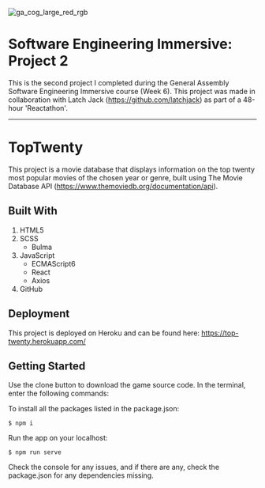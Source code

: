 ![ga_cog_large_red_rgb](https://cloud.githubusercontent.com/assets/40461/8183776/469f976e-1432-11e5-8199-6ac91363302b.png)

# Software Engineering Immersive: Project 2
This is the second project I completed during the General Assembly Software Engineering Immersive course (Week 6). This project was made in collaboration with Latch Jack (https://github.com/latchjack) as part of a 48-hour 'Reactathon'.

---

# TopTwenty

This project is a movie database that displays information on the top twenty most popular movies of the chosen year or genre, built using The Movie Database API (https://www.themoviedb.org/documentation/api).

## Built With

1. HTML5
2. SCSS
   * Bulma
3. JavaScript
   * ECMAScript6
   * React
   * Axios
4. GitHub

## Deployment

This project is deployed on Heroku and can be found here: https://top-twenty.herokuapp.com/

## Getting Started

Use the clone button to download the game source code. In the terminal, enter the following commands:

To install all the packages listed in the package.json:
```
$ npm i
```
Run the app on your localhost:
```
$ npm run serve
```
Check the console for any issues, and if there are any, check the package.json for any dependencies missing.